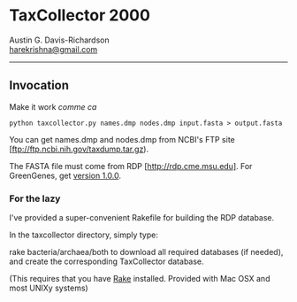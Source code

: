 # TaxCollector 2000

Austin G. Davis-Richardson  
[harekrishna@gmail.com](mailto:harekrishna@gmail.com)

---

## Invocation

Make it work _comme ca_

	python taxcollector.py names.dmp nodes.dmp input.fasta > output.fasta
	
You can get names.dmp and nodes.dmp from NCBI's FTP site [ftp://ftp.ncbi.nih.gov/taxdump.tar.gz).

The FASTA file must come from RDP [http://rdp.cme.msu.edu]. For GreenGenes,
get [version 1.0.0](https://github.com/audy/taxcollector/tree/1.0.0).

### For the lazy

I've provided a super-convenient Rakefile for building the RDP database.

In the taxcollector directory, simply type:

rake bacteria/archaea/both to download all required databases (if needed), and create the corresponding TaxCollector database.

(This requires that you have [Rake](http://rubyforge.org/projects/rake/) installed. Provided with Mac OSX and most UNIXy systems)